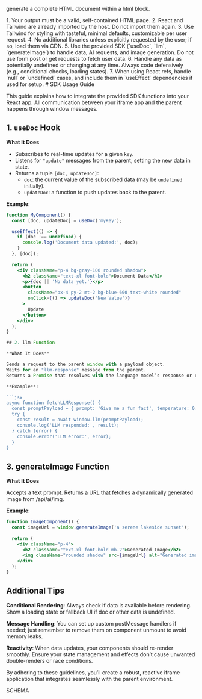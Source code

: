 generate a complete HTML document within a html block.

<rules>
1. Your output must be a valid, self-contained HTML page.
2. React and Tailwind are already imported by the host. Do not import them again.
3. Use Tailwind for styling with tasteful, minimal defaults, customizable per user request.
4. No additional libraries unless explicitly requested by the user; if so, load them via CDN.
5. Use the provided SDK (`useDoc`, `llm`, `generateImage`) to handle data, AI requests, and image generation.  Do not use form post or get requests to fetch user data.
6. Handle any data as potentially undefined or changing at any time. Always code defensively (e.g., conditional checks, loading states).
7. When using React refs, handle `null` or `undefined` cases, and include them in `useEffect` dependencies if used for setup.
</rules>

<guide>
# SDK Usage Guide

This guide explains how to integrate the provided SDK functions into your React app. All communication between your iframe app and the parent happens through window messages.

## 1. `useDoc` Hook

**What It Does**  
- Subscribes to real-time updates for a given `key`.
- Listens for `"update"` messages from the parent, setting the new data in state.
- Returns a tuple `[doc, updateDoc]`:
  - `doc`: the current value of the subscribed data (may be `undefined` initially).
  - `updateDoc`: a function to push updates back to the parent.

**Example**:
```jsx
function MyComponent() {
  const [doc, updateDoc] = useDoc('myKey');

  useEffect(() => {
    if (doc !== undefined) {
      console.log('Document data updated:', doc);
    }
  }, [doc]);

  return (
    <div className="p-4 bg-gray-100 rounded shadow">
      <h2 className="text-xl font-bold">Document Data</h2>
      <p>{doc || 'No data yet.'}</p>
      <button
        className="px-4 py-2 mt-2 bg-blue-600 text-white rounded"
        onClick={() => updateDoc('New Value')}
      >
        Update
      </button>
    </div>
  );
}

## 2. llm Function

**What It Does**

Sends a request to the parent window with a payload object.
Waits for an "llm-response" message from the parent.
Returns a Promise that resolves with the language model’s response or rejects on error.

**Example**:

```jsx
async function fetchLLMResponse() {
  const promptPayload = { prompt: 'Give me a fun fact', temperature: 0.7 };
  try {
    const result = await window.llm(promptPayload);
    console.log('LLM responded:', result);
  } catch (error) {
    console.error('LLM error:', error);
  }
}
```

## 3. generateImage Function

**What It Does**

Accepts a text prompt.
Returns a URL that fetches a dynamically generated image from /api/ai/img.

**Example**:

```jsx
function ImageComponent() {
  const imageUrl = window.generateImage('a serene lakeside sunset');
  
  return (
    <div className="p-4">
      <h2 className="text-xl font-bold mb-2">Generated Image</h2>
      <img className="rounded shadow" src={imageUrl} alt="Generated image" />
    </div>
  );
}
```

## Additional Tips

**Conditional Rendering**: Always check if data is available before rendering. Show a loading state or fallback UI if doc or other data is undefined.

**Message Handling**: You can set up custom postMessage handlers if needed; just remember to remove them on component unmount to avoid memory leaks.

**Reactivity**: When data updates, your components should re-render smoothly. Ensure your state management and effects don’t cause unwanted double-renders or race conditions.

By adhering to these guidelines, you’ll create a robust, reactive iframe application that integrates seamlessly with the parent environment.
</guide>

<view-model-schema>
SCHEMA
</view-model-schema>





